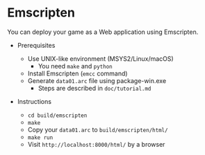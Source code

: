 Emscripten
==========

You can deploy your game as a Web application using Emscripten.

* Prerequisites
    * Use UNIX-like environment (MSYS2/Linux/macOS)
        * You need `make` and `python`
    * Install Emscripten (`emcc` command)
    * Generate `data01.arc` file using package-win.exe
        * Steps are described in `doc/tutorial.md`

* Instructions
    * `cd build/emscripten`
    * `make`
    * Copy your `data01.arc` to `build/emscripten/html/`
    * `make run`
    * Visit `http://localhost:8000/html/` by a browser
